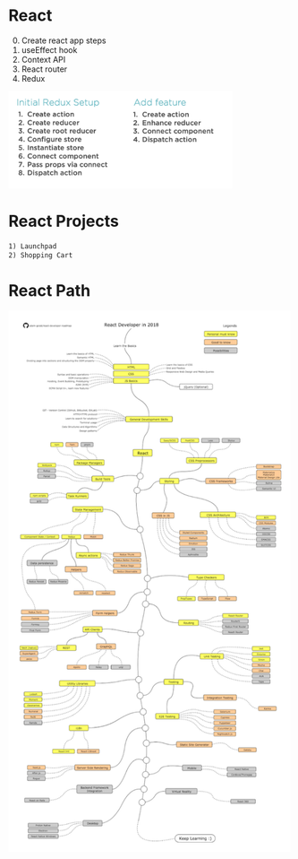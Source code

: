 # React

0) Create react app steps
1) useEffect hook
2) Context API
3) React router
4) Redux
<img width="400" alt="redux" src="https://github.com/akshaychauhan-ac/react/blob/master/images/redux.png">

# React Projects

	1) Launchpad
	2) Shopping Cart

# React Path
<img width="800" alt="redux" src="https://github.com/akshaychauhan-ac/react/blob/master/images/react.png">